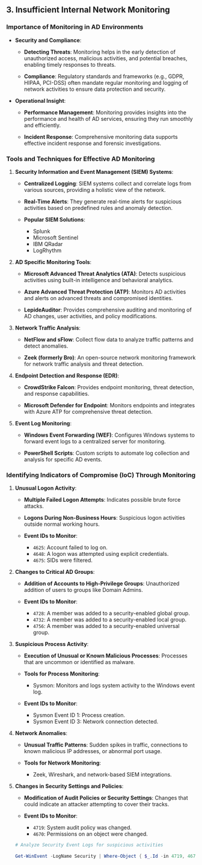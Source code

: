 ## 3. **Insufficient Internal Network Monitoring**

### **Importance of Monitoring in AD Environments**

- **Security and Compliance**:

  - **Detecting Threats**: Monitoring helps in the early detection of unauthorized access, malicious activities, and potential breaches, enabling timely responses to threats.
	
  - **Compliance**: Regulatory standards and frameworks (e.g., GDPR, HIPAA, PCI-DSS) often mandate regular monitoring and logging of network activities to ensure data protection and security.

- **Operational Insight**:

  - **Performance Management**: Monitoring provides insights into the performance and health of AD services, ensuring they run smoothly and efficiently.
	
  - **Incident Response**: Comprehensive monitoring data supports effective incident response and forensic investigations.


### **Tools and Techniques for Effective AD Monitoring**


1. **Security Information and Event Management (SIEM) Systems**:

   - **Centralized Logging**: SIEM systems collect and correlate logs from various sources, providing a holistic view of the network.

   - **Real-Time Alerts**: They generate real-time alerts for suspicious activities based on predefined rules and anomaly detection.

   -  **Popular SIEM Solutions**:
	   - Splunk
	   - Microsoft Sentinel
	   - IBM QRadar
	   - LogRhythm

2. **AD Specific Monitoring Tools**:

   - **Microsoft Advanced Threat Analytics (ATA)**: Detects suspicious activities using built-in intelligence and behavioral analytics.

   - **Azure Advanced Threat Protection (ATP)**: Monitors AD activities and alerts on advanced threats and compromised identities.

   - **LepideAuditor**: Provides comprehensive auditing and monitoring of AD changes, user activities, and policy modifications.

3. **Network Traffic Analysis**:

   - **NetFlow and sFlow**: Collect flow data to analyze traffic patterns and detect anomalies.

   - **Zeek (formerly Bro)**: An open-source network monitoring framework for network traffic analysis and threat detection.

4. **Endpoint Detection and Response (EDR)**:

   - **CrowdStrike Falcon**: Provides endpoint monitoring, threat detection, and response capabilities.

   - **Microsoft Defender for Endpoint**: Monitors endpoints and integrates with Azure ATP for comprehensive threat detection.

5. **Event Log Monitoring**:

   - **Windows Event Forwarding (WEF)**: Configures Windows systems to forward event logs to a centralized server for monitoring.

   - **PowerShell Scripts**: Custom scripts to automate log collection and analysis for specific AD events.


### **Identifying Indicators of Compromise (IoC) Through Monitoring**

1. **Unusual Logon Activity**:

   - **Multiple Failed Logon Attempts**: Indicates possible brute force attacks.

   - **Logons During Non-Business Hours**: Suspicious logon activities outside normal working hours.

   - **Event IDs to Monitor**:
   
	   - `4625`: Account failed to log on.
	   - `4648`: A logon was attempted using explicit credentials.
	   - `4675`: SIDs were filtered.

2. **Changes to Critical AD Groups**:

   - **Addition of Accounts to High-Privilege Groups**: Unauthorized addition of users to groups like Domain Admins.
   
   - **Event IDs to Monitor**:
   
	   - `4728`: A member was added to a security-enabled global group.
	   - `4732`: A member was added to a security-enabled local group.
	   - `4756`: A member was added to a security-enabled universal group.

3. **Suspicious Process Activity**:

   - **Execution of Unusual or Known Malicious Processes**: Processes that are uncommon or identified as malware.

   - **Tools for Process Monitoring**:
	   - Sysmon: Monitors and logs system activity to the Windows event log.
   
   - **Event IDs to Monitor**:
	   - Sysmon Event ID 1: Process creation.
	   - Sysmon Event ID 3: Network connection detected.


4. **Network Anomalies**:

   - **Unusual Traffic Patterns**: Sudden spikes in traffic, connections to known malicious IP addresses, or abnormal port usage.
   
   - **Tools for Network Monitoring**:
	   - Zeek, Wireshark, and network-based SIEM integrations.

5. **Changes in Security Settings and Policies**:
   - **Modification of Audit Policies or Security Settings**: Changes that could indicate an attacker attempting to cover their tracks.
   
   - **Event IDs to Monitor**:
	   - `4719`: System audit policy was changed.
	   - `4670`: Permissions on an object were changed.
       
    
	```powershell
	# Analyze Security Event Logs for suspicious activities
		 
	Get-WinEvent -LogName Security | Where-Object { $_.Id -in 4719, 4670, 4625, 4769, 4771 }
	```

